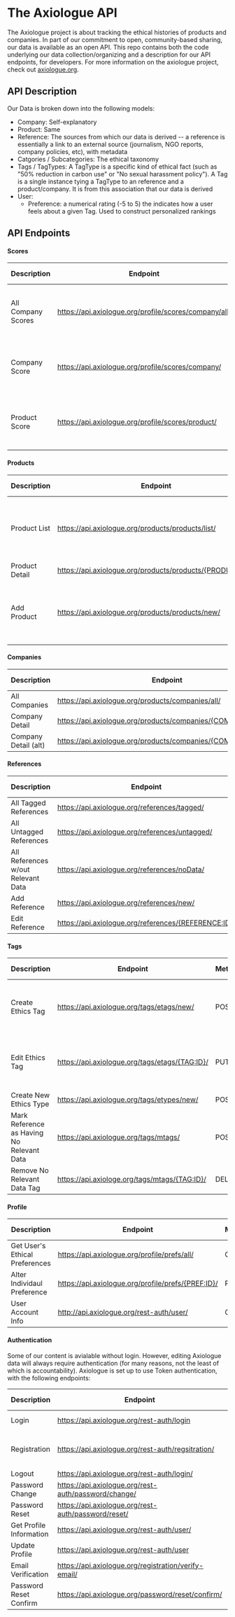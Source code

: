 # The Axiologue API

The Axiologue project is about tracking the ethical histories of products and companies.  In part of our commitment to open, community-based sharing, our data is available as an open API.  This repo contains both the code underlying our data collection/organizing and a description for our API endpoints, for developers. For more information on the axiologue project, check out [axiologue.org](https://www.axiologue.org).

## API Description

Our Data is broken down into the following models:

* Company: Self-explanatory
* Product: Same
* Reference: The sources from which our data is derived -- a reference is essentially a link to an external source (journalism, NGO reports, company policies, etc), with metadata
* Catgories / Subcategories: The ethical taxonomy
* Tags / TagTypes: A TagType is a specific kind of ethical fact (such as "50% reduction in carbon use" or "No sexual harassment policy"). A Tag is a single instance tying a TagType to an reference and a product/company.  It is from this association that our data is derived 
* User:
    * Preference: a numerical rating (-5 to 5) the indicates how a user feels about a given Tag.  Used to construct personalized rankings

## API Endpoints

#### Scores

Description  |  Endpoint  |  Method  |  Expected Data  | Login Required | Query Parameters
-----------  |  --------  |  ------  |  -------------  | -------------- | ----------------
All Company Scores | https://api.axiologue.org/profile/scores/company/all/ | GET | | No (for Generic Scores), Yes (for Personal Scores) | include_subcategories, include_object, use_generics, use_fuzzy_fetch 
Company Score | https://api.axiologue.org/profile/scores/company/ | GET | | No (for Generic Scores), Yes (for Personal Scores) | name, id, include_subcategories, include_object, use_generics, use_fuzzy_fetch 
Product Score | https://api.axiologue.org/profile/scores/product/ | GET | | No (for Generic Scores), Yes (for Personal Scores) | name, id, include_subcategories, include_object, use_generics, use_fuzzy_fetch 

#### Products

Description  |  Endpoint  |  Method  |  Expected Data  | Login Required | Query Parameters
-----------  |  --------  |  ------  |  -------------  | -------------- | ----------------
Product List | https://api.axiologue.org/products/products/list/ | GET |    | No | none, name, company, company_id, price_min, price_max, category, division
Product Detail | https://api.axiologue.org/products/products/{PRODUCT:ID}/ | GET |    | No | 
Add Product | https://api.axiologue.org/products/products/new/ | POST | name, company_id, price [optional: category, division, image_url] | Yes | 

#### Companies

Description  |  Endpoint  |  Method  |  Expected Data  | Login Required | Query Parameters
-----------  |  --------  |  ------  |  -------------  | -------------- | ----------------
All Companies | https://api.axiologue.org/products/companies/all/ | GET |    | No |
Company Detail | https://api.axiologue.org/products/companies/{COMPANY:ID}/ | GET |    | No |
Company Detail (alt) | https://api.axiologue.org/products/companies/{COMPANY:NAME}/ | GET |    | No |

#### References

Description  |  Endpoint  |  Method  |  Expected Data  | Login Required | Query Parameters
-----------  |  --------  |  ------  |  -------------  | -------------- | ----------------
All Tagged References  |  https://api.axiologue.org/references/tagged/  |  GET  |    |  No
All Untagged References  |  https://api.axiologue.org/references/untagged/  |  GET  |   |  No
All References w/out Relevant Data  |  https://api.axiologue.org/references/noData/  |  GET  |   |  No
Add Reference  |  https://api.axiologue.org/references/new/  |  POST  |  url, title, notes  |  Yes
Edit Reference  |  https://api.axiologue.org/references/{REFERENCE:ID}/  |  PUT  |  url, title, notes |  Yes

#### Tags

Description  |  Endpoint  |  Method  |  Expected Data  | Login Required | Query Parameters
-----------  |  --------  |  ------  |  -------------  | -------------- | ----------------
Create Ethics Tag  |  https://api.axiologue.org/tags/etags/new/  |  POST  |  company, subcategory, tag_type, excerpt, [optional: value]  |  Yes
Edit Ethics Tag  |  https://api.axiologue.org/tags/etags/{TAG:ID}/  |  PUT  |  company, subcategory, tag_type, excerpt, [optional: value]  |  Yes
Create New Ethics Type  |  https://api.axiologue.org/tags/etypes/new/  |  POST  |  subcategory, name  |  Yes
Mark Reference as Having No Relevant Data  |  https://api.axiologue.org/tags/mtags/  |  POST  |  reference  |  Yes
Remove No Relevant Data Tag  |  https://api.axiologe.org/tags/mtags/{TAG:ID}/  |  DELETE  |   |  Yes

#### Profile

Description  |  Endpoint  |  Method  |  Expected Data  | Login Required | Query Parameters
-----------  |  --------  |  ------  |  -------------  | -------------- | ----------------
Get User's Ethical Preferences  |  https://api.axiologue.org/profile/prefs/all/  |  GET  |    |  Yes
Alter Individaul Preference  |  https://api.axiologue.org/profile/prefs/{PREF:ID}/  |  PUT  |  id, preference  |  Yes
User Account Info | http://api.axiologue.org/rest-auth/user/ | GET | | Yes | 

#### Authentication

Some of our content is avialable without login.  However, editing Axiologue data will always require authentication (for many reasons, not the least of which is accountability).  Axiologue is set up to use Token authentication, with the following endpoints:

Description  |  Endpoint  |  Method  |  Expected Data  | Login Required | Query Parameters
-----------  |  --------  |  ------  |  -------------  | -------------- | ----------------
Login  |  https://api.axiologue.org/rest-auth/login  |  POST  |  username, password  |  No
Registration  | https://api.axiologue.org/rest-auth/regsitration/  |  POST  | username, password1, password2, email  |  No
Logout  |  https://api.axiologue.org/rest-auth/login/  |  POST  |   |   Yes
Password Change  |  https://api.axiologue.org/rest-auth/password/change/  |  POST  |  password1, password2  |  Yes
Password Reset  |  https://api.axiologue.org/rest-auth/password/reset/  |  POST  |  email  |  Yes
Get Profile Information  |  https://api.axiologue.org/rest-auth/user/  |  GET  |     |  Yes
Update Profile  |  https://api.axiologue.org/rest-auth/user  |  PATCH  |  data  |  Yes
Email Verification  |  https://api.axiologue.org/registration/verify-email/  |  POST  |  key  |  No
Password Reset Confirm  |  https://api.axiologue.org/password/reset/confirm/  |  POST  |  uid, token, password1, password2  |  Yes

